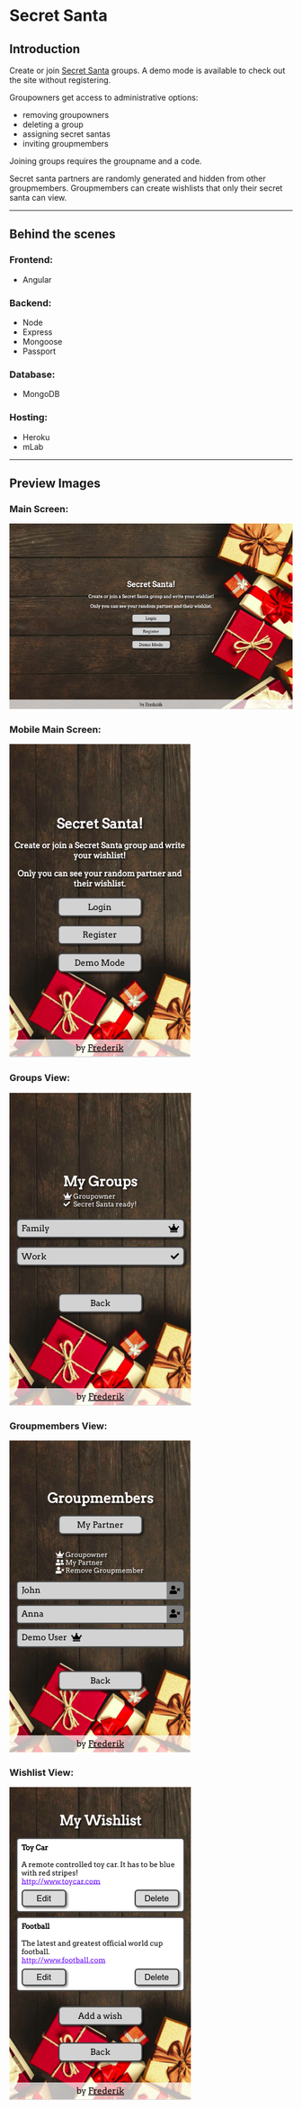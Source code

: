 # Secret Santa

## Introduction
Create or join [Secret Santa](https://en.wikipedia.org/wiki/Secret_Santa "Wikipedia") groups. A demo mode is available to check out the site without registering.

Groupowners get access to administrative options: 
* removing groupowners
* deleting a group
* assigning secret santas
* inviting groupmembers

Joining groups requires the groupname and a code.

Secret santa partners are randomly generated and hidden from other groupmembers. Groupmembers can create wishlists that only their secret santa can view.

***

## Behind the scenes
### Frontend:
* Angular

### Backend:
* Node
* Express
* Mongoose
* Passport

### Database:
* MongoDB

### Hosting:
* Heroku
* mLab

***

## Preview Images
### Main Screen:
![Main](readme_images/main.png)

### Mobile Main Screen:
![Mobile](readme_images/mobile.png)

### Groups View:
![Groups](readme_images/groups.png)

### Groupmembers View:
![Groupmembers](readme_images/groupmembers.png)

### Wishlist View:
![Wishlist](readme_images/wishlist.png)